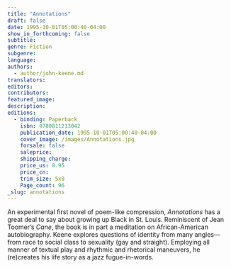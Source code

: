 ```yaml
---
title: "Annotations"
draft: false
date: 1995-10-01T05:00:40-04:00
show_in_forthcoming: false
subtitle:
genre: Fiction
subgenre:
language:
authors:
  - author/john-keene.md
translators:
editors:
contributors:
featured_image:
description:
editions:
  - binding: Paperback
    isbn: 9780811213042
    publication_date: 1995-10-01T05:00:40-04:00
    cover_image: /images/Annotations.jpg
    forsale: false
    saleprice:
    shipping_charge:
    price_us: 8.95
    price_cn:
    trim_size: 5x8
    Page_count: 96
_slug: annotations
---
```


An experimental first novel of poem-like compression, _Annotations_ has a great deal to say about growing up Black in St. Louis. Reminiscent of Jean Toomer’s _Cane_, the book is in part a meditation on African-American autobiography. Keene explores questions of identity from many angles––from race to social class to sexuality (gay and straight). Employing all manner of textual play and rhythmic and rhetorical maneuvers, he (re)creates his life story as a jazz fugue-in-words.

